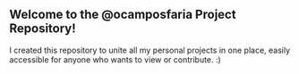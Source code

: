 ## Welcome to the @ocamposfaria Project Repository!

I created this repository to unite all my personal projects in one place, easily accessible for anyone who wants to view or contribute. :)
